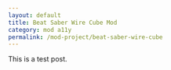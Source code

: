 ```yaml
---
layout: default
title: Beat Saber Wire Cube Mod
category: mod a11y
permalink: /mod-project/beat-saber-wire-cube
---
```


This is a test post.
